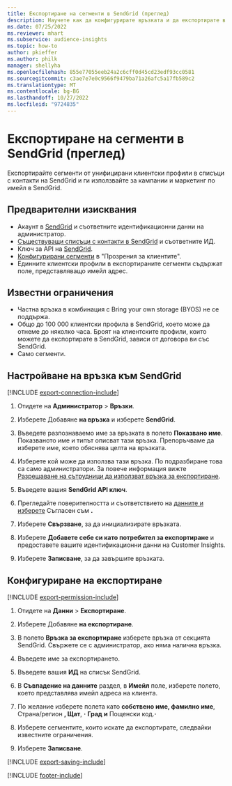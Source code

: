 ```yaml
---
title: Експортиране на сегменти в SendGrid (преглед)
description: Научете как да конфигурирате връзката и да експортирате в SendGrid.
ms.date: 07/25/2022
ms.reviewer: mhart
ms.subservice: audience-insights
ms.topic: how-to
author: pkieffer
ms.author: philk
manager: shellyha
ms.openlocfilehash: 855e77055eeb24a2c6cff0d45cd23edf93cc0581
ms.sourcegitcommit: c3ae7e7e0c9566f9479ba71a26afc5a17fb589c2
ms.translationtype: MT
ms.contentlocale: bg-BG
ms.lasthandoff: 10/27/2022
ms.locfileid: "9724835"
---
```

# <a name="export-segments-to-sendgrid-preview"></a>Експортиране на сегменти в SendGrid (преглед)

Експортирайте сегменти от унифицирани клиентски профили в списъци с контакти на SendGrid и ги използвайте за кампании и маркетинг по имейл в SendGrid.

## <a name="prerequisites"></a>Предварителни изисквания

- Акаунт в [SendGrid](https://sendgrid.com/) и съответните идентификационни данни на администратор.
- [Съществуващи списъци с контакти в SendGrid](https://sendgrid.com/docs/ui/managing-contacts/create-and-manage-contacts/#manage-contacts) и съответните ИД.
- Ключ за API на [SendGrid](https://sendgrid.com/docs/ui/account-and-settings/api-keys/).
- [Конфигурирани сегменти](segments.md) в "Прозрения за клиентите".
- Единните клиентски профили в експортираните сегменти съдържат поле, представляващо имейл адрес.

## <a name="known-limitations"></a>Известни ограничения

- Частна връзка в комбинация с Bring your own storage (BYOS) не се поддържа.
- Общо до 100 000 клиентски профила в SendGrid, което може да отнеме до няколко часа. Броят на клиентските профили, които можете да експортирате в SendGrid, зависи от договора ви със SendGrid.
- Само сегменти.

## <a name="set-up-connection-to-sendgrid"></a>Настройване на връзка към SendGrid

[!INCLUDE [export-connection-include](includes/export-connection-admn.md)]

1. Отидете на **Администратор** > **Връзки**.

1. Изберете Добавяне **на връзка** и изберете **SendGrid**.

1. Въведете разпознаваемо име за връзката в полето **Показвано име**. Показваното име и типът описват тази връзка. Препоръчваме да изберете име, което обяснява целта на връзката.

1. Изберете кой може да използва тази връзка. По подразбиране това са само администратори. За повече информация вижте [Разрешаване на сътрудници да използват връзка за експортиране](connections.md#allow-contributors-to-use-a-connection-for-exports).

1. Въведете вашия **SendGrid API ключ**.

1. Прегледайте поверителността и съответствието на [данните и изберете](connections.md#data-privacy-and-compliance) Съгласен съм **.**

1. Изберете **Свързване**, за да инициализирате връзката.

1. Изберете **Добавете себе си като потребител за експортиране** и предоставете вашите идентификационни данни на Customer Insights.

1. Изберете **Записване**, за да завършите връзката.

## <a name="configure-an-export"></a>Конфигуриране на експортиране

[!INCLUDE [export-permission-include](includes/export-permission.md)]

1. Отидете на **Данни** > **Експортиране**.

1. Изберете Добавяне **на експортиране**.

1. В полето **Връзка за експортиране** изберете връзка от секцията SendGrid. Свържете се с администратор, ако няма налична връзка.

1. Въведете име за експортирането.

1. Въведете вашия **ИД** на списък SendGrid.

1. В **Съвпадение на данните** раздел, в **Имейл** поле, изберете полето, което представлява имейл адреса на клиента.

1. По желание изберете полета като **собствено име, фамилно име**, Страна/регион **, Щат**, **·** **Град** **и** Пощенски код.**·**

1. Изберете сегментите, които искате да експортирате, следвайки известните ограничения.

1. Изберете **Записване**.

[!INCLUDE [export-saving-include](includes/export-saving.md)]

[!INCLUDE [footer-include](includes/footer-banner.md)]
